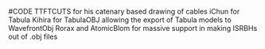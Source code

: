 #CODE
TTFTCUTS for his catenary based drawing of cables
iChun for Tabula
Kihira for TabulaOBJ allowing the export of Tabula models to WavefrontObj
Rorax and AtomicBlom for massive support in making ISRBHs out of .obj files
